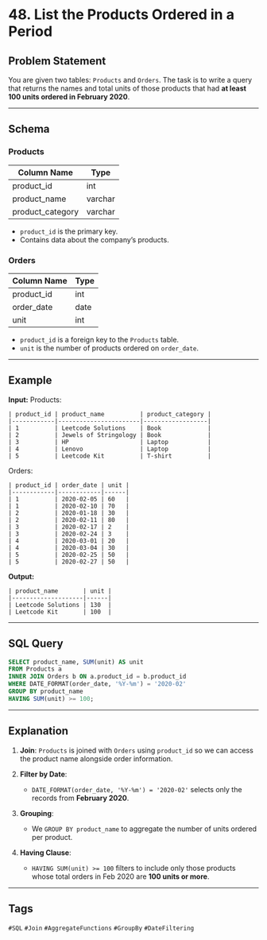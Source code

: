 
# 48. List the Products Ordered in a Period 

## Problem Statement

You are given two tables: `Products` and `Orders`. The task is to write a query that returns the names and total units of those products that had **at least 100 units ordered in February 2020**.

---

## Schema

### Products
| Column Name      | Type    |
|------------------|---------|
| product_id       | int     |
| product_name     | varchar |
| product_category | varchar |

- `product_id` is the primary key.
- Contains data about the company’s products.

### Orders
| Column Name   | Type    |
|---------------|---------|
| product_id    | int     |
| order_date    | date    |
| unit          | int     |

- `product_id` is a foreign key to the `Products` table.
- `unit` is the number of products ordered on `order_date`.

---

## Example

**Input:**
Products:
```
| product_id | product_name          | product_category |
|------------|-----------------------|------------------|
| 1          | Leetcode Solutions    | Book             |
| 2          | Jewels of Stringology | Book             |
| 3          | HP                    | Laptop           |
| 4          | Lenovo                | Laptop           |
| 5          | Leetcode Kit          | T-shirt          |
```

Orders:
```
| product_id | order_date | unit |
|------------|------------|------|
| 1          | 2020-02-05 | 60   |
| 1          | 2020-02-10 | 70   |
| 2          | 2020-01-18 | 30   |
| 2          | 2020-02-11 | 80   |
| 3          | 2020-02-17 | 2    |
| 3          | 2020-02-24 | 3    |
| 4          | 2020-03-01 | 20   |
| 4          | 2020-03-04 | 30   |
| 5          | 2020-02-25 | 50   |
| 5          | 2020-02-27 | 50   |
```

**Output:**
```
| product_name       | unit |
|--------------------|------|
| Leetcode Solutions | 130  |
| Leetcode Kit       | 100  |
```

---

## SQL Query

```sql
SELECT product_name, SUM(unit) AS unit
FROM Products a
INNER JOIN Orders b ON a.product_id = b.product_id
WHERE DATE_FORMAT(order_date, '%Y-%m') = '2020-02'
GROUP BY product_name
HAVING SUM(unit) >= 100;
```

---

## Explanation

1. **Join**: `Products` is joined with `Orders` using `product_id` so we can access the product name alongside order information.

2. **Filter by Date**:
   - `DATE_FORMAT(order_date, '%Y-%m') = '2020-02'` selects only the records from **February 2020**.

3. **Grouping**:
   - We `GROUP BY product_name` to aggregate the number of units ordered per product.

4. **Having Clause**:
   - `HAVING SUM(unit) >= 100` filters to include only those products whose total orders in Feb 2020 are **100 units or more**.

---

## Tags

`#SQL` `#Join` `#AggregateFunctions` `#GroupBy` `#DateFiltering`
